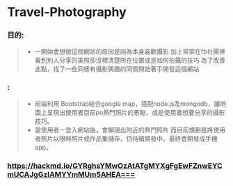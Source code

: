 # Travel-Photography
### 目的:
>* 一開始會想做這個網站的原因是因為本身喜歡攝影
加上常常在fb社團裡看到別人分享的美照卻沒標清楚所在位置或是如何拍攝的技巧
為了改善此點，找了一些同樣有攝影興趣的同儕開始著手開發這個網站

### :
>* 前端利用 Bootstrap結合google map，搭配node.js及mongodb，讓地圖上呈現出使用者目前po熱門照片的景點，或是使用者想要分享的攝影技巧。
>* 當使用者一登入網站後，會顯現出附近的熱門照片
 而目前規劃是將使用者照片以限時照片或作品集儲存，仍持續開發中，最終會開發成手機app。

### https://hackmd.io/GYRghsYMwOzAtATgMYXgFgEwFZnwEYCmUCAJgGzIAMYYmMUm5AHEA===

